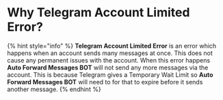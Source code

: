 # Why Telegram Account Limited Error?

{% hint style="info" %}
**Telegram Account Limited Error** is an error which happens when an account sends many messages at once. This does not cause any permanent issues with the account. When this error happens **Auto Forward Messages BOT** will not send any more messages via the account. This is because Telegram gives a Temporary Wait Limit so **Auto Forward Messages BOT** will need to for that to expire before it sends another message.
{% endhint %}
